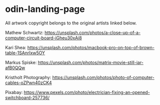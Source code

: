 # odin-landing-page

All artwork copyright belongs to the original artists linked below.

Mathew Schwartz: https://unsplash.com/photos/a-close-up-of-a-computer-circuit-board-iGheu30xAi8

Kari Shea: https://unsplash.com/photos/macbook-pro-on-top-of-brown-table-1SAnrIxw5OY

Markus Spiske: https://unsplash.com/photos/matrix-movie-still-iar-afB0QQw

Kristholt Photography: https://unsplash.com/photos/photo-of-computer-cables-oZPwn40zCK4

Pixabay: https://www.pexels.com/photo/electrician-fixing-an-opened-switchboard-257736/
